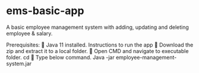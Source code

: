 # ems-basic-app
A basic employee management system with adding, updating and deleting employee &amp; salary.

Prerequisites:
	Java 11 installed.
Instructions to run the app
	Download the zip and extract it to a local folder.
	Open CMD and navigate to executable folder.
	cd <file-path-of-executable-jar-file>
	Type below command.
	Java -jar employee-management-system.jar
	

